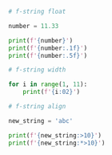 ```python
# f-string float

number = 11.33

print(f'{number}')
print(f'{number:.1f}')
print(f'{number:.5f}')
```

```python
# f-string width 

for i in range(1, 11):
    print(f'{i:02}')
```

```python
# f-string align

new_string = 'abc'

print(f'{new_string:>10}')
print(f'{new_string:*>10}')
```

